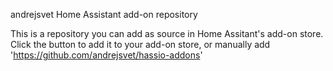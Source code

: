 andrejsvet Home Assistant add-on repository

This is a repository you can add as source in Home Assitant's add-on store. Click the button to add it to your add-on store, or manually add 'https://github.com/andrejsvet/hassio-addons'
